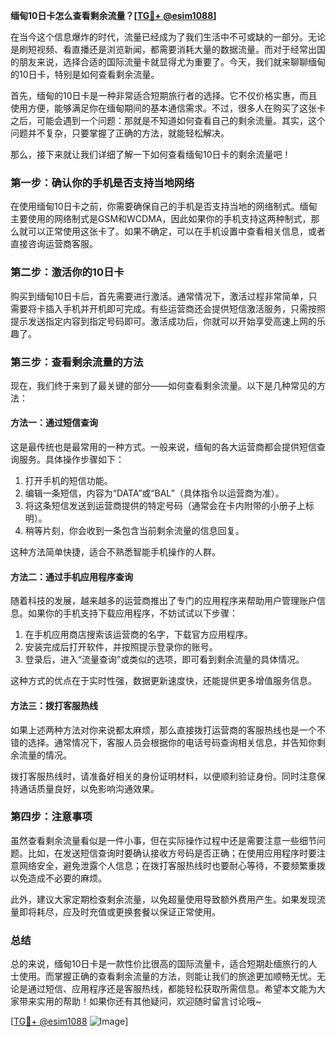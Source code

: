 **缅甸10日卡怎么查看剩余流量？[[TG💪+ @esim1088](https://t.me/s/esim1088)]**

在当今这个信息爆炸的时代，流量已经成为了我们生活中不可或缺的一部分。无论是刷短视频、看直播还是浏览新闻，都需要消耗大量的数据流量。而对于经常出国的朋友来说，选择合适的国际流量卡就显得尤为重要了。今天，我们就来聊聊缅甸的10日卡，特别是如何查看剩余流量。

首先，缅甸的10日卡是一种非常适合短期旅行者的选择。它不仅价格实惠，而且使用方便，能够满足你在缅甸期间的基本通信需求。不过，很多人在购买了这张卡之后，可能会遇到一个问题：那就是不知道如何查看自己的剩余流量。其实，这个问题并不复杂，只要掌握了正确的方法，就能轻松解决。

那么，接下来就让我们详细了解一下如何查看缅甸10日卡的剩余流量吧！

### **第一步：确认你的手机是否支持当地网络**

在使用缅甸10日卡之前，你需要确保自己的手机是否支持当地的网络制式。缅甸主要使用的网络制式是GSM和WCDMA，因此如果你的手机支持这两种制式，那么就可以正常使用这张卡了。如果不确定，可以在手机设置中查看相关信息，或者直接咨询运营商客服。

### **第二步：激活你的10日卡**

购买到缅甸10日卡后，首先需要进行激活。通常情况下，激活过程非常简单，只需要将卡插入手机并开机即可完成。有些运营商还会提供短信激活服务，只需按照提示发送指定内容到指定号码即可。激活成功后，你就可以开始享受高速上网的乐趣了。

### **第三步：查看剩余流量的方法**

现在，我们终于来到了最关键的部分——如何查看剩余流量。以下是几种常见的方法：

#### **方法一：通过短信查询**

这是最传统也是最常用的一种方式。一般来说，缅甸的各大运营商都会提供短信查询服务。具体操作步骤如下：

1. 打开手机的短信功能。
2. 编辑一条短信，内容为“DATA”或“BAL”（具体指令以运营商为准）。
3. 将这条短信发送到运营商提供的特定号码（通常会在卡内附带的小册子上标明）。
4. 稍等片刻，你会收到一条包含当前剩余流量的信息回复。

这种方法简单快捷，适合不熟悉智能手机操作的人群。

#### **方法二：通过手机应用程序查询**

随着科技的发展，越来越多的运营商推出了专门的应用程序来帮助用户管理账户信息。如果你的手机支持下载应用程序，不妨试试以下步骤：

1. 在手机应用商店搜索该运营商的名字，下载官方应用程序。
2. 安装完成后打开软件，并按照提示登录你的账号。
3. 登录后，进入“流量查询”或类似的选项，即可看到剩余流量的具体情况。

这种方式的优点在于实时性强，数据更新速度快，还能提供更多增值服务信息。

#### **方法三：拨打客服热线**

如果上述两种方法对你来说都太麻烦，那么直接拨打运营商的客服热线也是一个不错的选择。通常情况下，客服人员会根据你的电话号码查询相关信息，并告知你剩余流量的情况。

拨打客服热线时，请准备好相关的身份证明材料，以便顺利验证身份。同时注意保持通话质量良好，以免影响沟通效果。

### **第四步：注意事项**

虽然查看剩余流量看似是一件小事，但在实际操作过程中还是需要注意一些细节问题。比如，在发送短信查询时要确认接收方号码是否正确；在使用应用程序时要注意网络安全，避免泄露个人信息；在拨打客服热线时也要耐心等待，不要频繁重拨以免造成不必要的麻烦。

此外，建议大家定期检查剩余流量，以免超量使用导致额外费用产生。如果发现流量即将耗尽，应及时充值或更换套餐以保证正常使用。

### **总结**

总的来说，缅甸10日卡是一款性价比很高的国际流量卡，适合短期赴缅旅行的人士使用。而掌握正确的查看剩余流量的方法，则能让我们的旅途更加顺畅无忧。无论是通过短信、应用程序还是客服热线，都能轻松获取所需信息。希望本文能为大家带来实用的帮助！如果你还有其他疑问，欢迎随时留言讨论哦~

[[TG💪+ @esim1088](https://t.me/s/esim1088) ![Image](https://i.postimg.cc/4NQfJmqS/Snipaste-2025-05-13-00-14-12.png)]